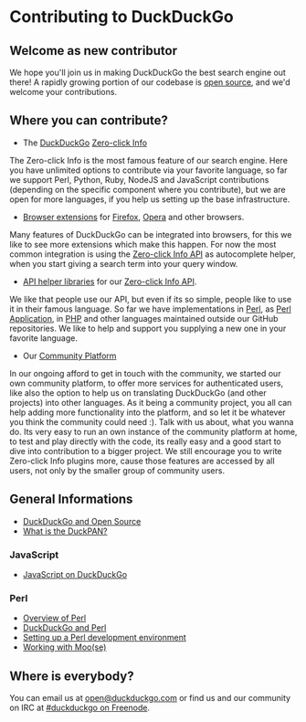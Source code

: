 # Contributing to DuckDuckGo

## Welcome as new contributor

We hope you'll join us in making DuckDuckGo the best search engine out there! A rapidly growing portion of our codebase is [open source](http://github.com/duckduckgo/), and we'd welcome your contributions.

## Where you can contribute?

 * The [DuckDuckGo](https://duckduckgo.com/) [Zero-click Info](https://github.com/duckduckgo/duckduckgo/wiki/ZeroClickInfo)
 
The Zero-click Info is the most famous feature of our search engine. Here you have unlimited options to contribute via your favorite language, so far we support Perl, Python, Ruby, NodeJS and JavaScript contributions (depending on the specific component where you contribute), but we are open for more languages, if you help us setting up the base infrastructure.

 * [Browser extensions](https://github.com/duckduckgo/duckduckgo/wiki/BrowserExtensions) for [Firefox](https://github.com/duckduckgo/firefox-zeroclickinfo), [Opera](https://github.com/duckduckgo/opera-zeroclickinfo) and other browsers.
 
Many features of DuckDuckGo can be integrated into browsers, for this we like to see more extensions which make this happen. For now the most common integration is using the [Zero-click Info API](https://duckduckgo.com/api.html) as autocomplete helper, when you start giving a search term into your query window.
 
 * [API helper libraries](https://github.com/duckduckgo/duckduckgo/wiki/ZeroClickInfoAPI) for our [Zero-click Info API](https://duckduckgo.com/api.html).
 
We like that people use our API, but even if its so simple, people like to use it in their famous language. So far we have implementations in [Perl](https://github.com/Getty/p5-www-duckduckgo), as [Perl Application](https://github.com/Getty/p5-app-duckduckgo), in [PHP](https://github.com/duckduckgo/php5-duckduckgo) and other languages maintained outside our GitHub repositories. We like to help and support you supplying a new one in your favorite language.
 
 * Our [Community Platform](http://github.com/duckduckgo/community-platform/wiki)
 
In our ongoing afford to get in touch with the community, we started our own community platform, to offer more services for authenticated users, like also the option to help us on translating DuckDuckGo (and other projects) into other languages. As it being a community project, you all can help adding more functionality into the platform, and so let it be whatever you think the community could need :). Talk with us about, what you wanna do. Its very easy to run an own instance of the community platform at home, to test and play directly with the code, its really easy and a good start to dive into contribution to a bigger project. We still encourage you to write Zero-click Info plugins more, cause those features are accessed by all users, not only by the smaller group of community users.

## General Informations

 * [DuckDuckGo and Open Source](https://github.com/duckduckgo/duckduckgo/wiki/OpenSource)
 * [What is the DuckPAN?](https://github.com/duckduckgo/duckduckgo/wiki/DuckPAN)

### JavaScript

 * [JavaScript on DuckDuckGo](https://github.com/duckduckgo/duckduckgo/wiki/DuckDuckGoJavaScript)
 
### Perl
 
 * [Overview of Perl](https://github.com/duckduckgo/duckduckgo/wiki/OverviewPerl)
 * [DuckDuckGo and Perl](https://github.com/duckduckgo/duckduckgo/wiki/DuckDuckGoPerl)
 * [Setting up a Perl development environment](https://github.com/duckduckgo/duckduckgo/wiki/PerlDevEnv)
 * [Working with Moo(se)](https://github.com/duckduckgo/duckduckgo/wiki/PerlOO)

## Where is everybody?

You can email us at open@duckduckgo.com or find us and our community on IRC at [#duckduckgo on Freenode](http://webchat.freenode.net/?channels=duckduckgo).